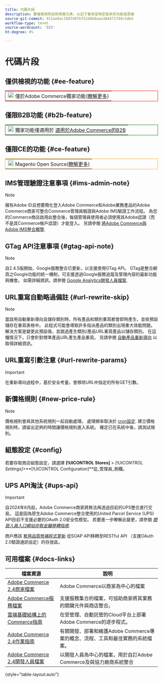 ```yaml
---
title: 代碼片段
description: 重複使用附註和視覺元素，以記下套用至特定版本的功能或頁面
source-git-commit: 911ae6ec19d7497bf5246b0aaa384471749c5d64
workflow-type: tm+mt
source-wordcount: '553'
ht-degree: 0%

---
```


# 代碼片段

## 僅供檢視的功能 {#ee-feature}

<table style="border:1px solid red">
<tr><td><img alt="Adobe Commerce功能" src="../assets/adobe-logo.svg" width="20" height="20" /> 僅於Adobe Commerce獨家功能(<a href="https://experienceleague.adobe.com/docs/commerce-admin/user-guides/home.html#product-editions">瞭解更多</a>)</td></tr>
</table>

## 僅限B2B功能 {#b2b-feature}

<table style="border:1px solid green">
<tr><td><img alt="Adobe Commerce的B2B功能" src="../assets/b2b.svg" width="20" height="20" /> 獨家功能僅適用於 <a href="https://experienceleague.adobe.com/docs/commerce-admin/b2b/introduction.html?lang=en">適用於Adobe Commerce的B2B</a></td></tr>
</table>

## 僅限CE的功能 {#ce-feature}

<table style="border:1px solid orange">
<tr><td><img alt="Magento Open Source功能" src="../assets/open-source.svg" width="20" height="20" /> Magento Open Source(<a href="https://experienceleague.adobe.com/docs/commerce-admin/user-guides/home.html#product-editions">瞭解更多</a>)</td></tr>
</table>

## IMS管理驗證注意事項 {#ims-admin-note}

>[!NOTE]
>
>擁有Adobe ID且想要簡化登入Adobe Commerce和Adobe業務產品的Adobe Commerce商家可整合Commerce管理員驗證與Adobe IMS驗證工作流程。 為您的Commerce商店啟用此整合後，每個管理員使用者必須使用其Adobe認證（而不是其Commerce帳戶認證）才能登入。 另請參閱 [將Adobe Commerce與Adobe IMS整合概覽](/help/getting-started/adobe-ims-integration-overview.md).

## GTag API注意事項 {#gtag-api-note}

>[!NOTE]
>
>自2.4.5版開始，Google服務整合已更新，以支援使用GTag API。 GTag是整合網頁之Google功能的統一機制，可支援透過Google服務追蹤及管理內容的最新功能與機會。 如需詳細資訊，請參閱 [Google Analytics開發人員檔案](https://developers.google.com/analytics/devguides/collection/gtagjs).

## URL重寫自動略過備註 {#url-rewrite-skip}

>[!NOTE]
>
>當啟用自動重新導向且儲存類別時，所有產品和類別重寫都會即時產生，並依預設儲存在重寫表格中。 此程式可能會導致許多指派產品的類別出現重大效能問題。 解決方案是變更此預設值，並跳過產生類別/產品URL重寫產品以儲存類別。 在這種情況下，只會針對標準產品URL產生產品重寫。 另請參閱 [自動產品重新導向](/help/merchandising-promotions/url-redirect-product-automatic.md) 以取得詳細資訊。

## URL重寫引數注意 {#url-rewrite-params}

>[!IMPORTANT]
>
>在重新導向過程中，基於安全考量，會移除URL中指定的所有GET引數。

## 新價格規則 {#new-price-rule}

>[!NOTE]
>
>價格規則會與其他系統規則一起自動處理。 處理頻率取決於 [cron設定](https://experienceleague.adobe.com/docs/commerce-operations/configuration-guide/cli/configure-cron-jobs.html). 建立價格規則時，請留出足夠的時間讓價格規則進入系統。 確定已在系統中後，請測試規則。

## 組態設定 {#config}

若要存取商店組態設定，請選擇 **[!UICONTROL Stores]** > _[!UICONTROL Settings]_>**[!UICONTROL Configuration]**從_&#x200B;管理員&#x200B;_側欄。

## UPS API淘汰 {#ups-api}

>[!IMPORTANT]
>
>自2024年6月起，Adobe Commerce商家將無法再透過目前的UPS整合進行交易。 這是因為原生Adobe Commerce整合使用的United Parcel Service (UPS) API目前不支援必要的OAuth 2.0安全性模型。 若要進一步瞭解此變更，請參閱 [_開發人員入口網站存取金鑰移轉指南_](https://developer.ups.com/oauth-developer-guide). <br/>
>
>商戶應該 [套用品質修補程式更新](https://experienceleague.adobe.com/docs/commerce-knowledge-base/kb/troubleshooting/known-issues-patches-attached/ups-shipping-method-integration-migration-from-soap-to-restful-api.html) 從SOAP API移轉至RESTful API （支援OAuth 2.0驗證通訊協定）的存放區。


## 可用檔案 {#docs-links}

| 檔案資源 | 說明 |
|----------------------- | ----------- |
| [Adobe Commerce 2.4商家檔案](../landing/home.md) | Adobe Commerce以商家為中心的檔案 |
| [Adobe Commerce服務檔案](https://experienceleague.adobe.com/docs/commerce-merchant-services/user-guides/home.html) | 支援服務集合的檔案，可協助商家將其業務的關鍵元件與商店整合。 |
| [雲端基礎結構上的Commerce指南](https://experienceleague.adobe.com/docs/commerce-cloud-service/user-guide/overview.html) | 在受管理、自動託管的Cloud平台上部署Adobe Commerce的逐步程式。 |
| [Adobe Commerce 2.4作業指南](https://experienceleague.adobe.com/docs/commerce-operations/operational-guides/home.html) | 有關開發、部署和維護Adobe Commerce專案的概念、流程、工具和最佳實務的系統檔案。 |
| [Adobe Commerce 2.4開發人員檔案](https://developer.adobe.com/commerce/docs) | 以開發人員為中心的檔案，用於自訂Adobe Commerce及與協力廠商系統整合 |

{style="table-layout:auto"}
